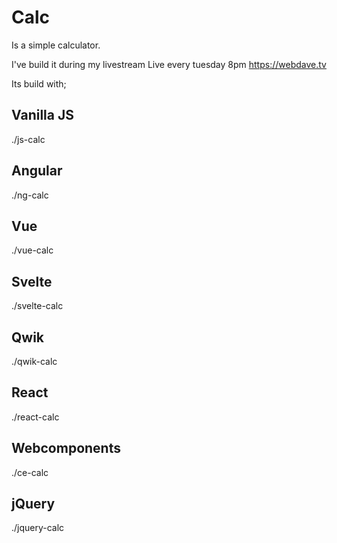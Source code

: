 # Calc

Is a simple calculator.

I've build it during my livestream
Live every tuesday 8pm https://webdave.tv

Its build with;

## Vanilla JS

./js-calc

## Angular

./ng-calc

## Vue

./vue-calc

## Svelte

./svelte-calc

## Qwik

./qwik-calc

## React

./react-calc

## Webcomponents

./ce-calc

## jQuery

./jquery-calc
